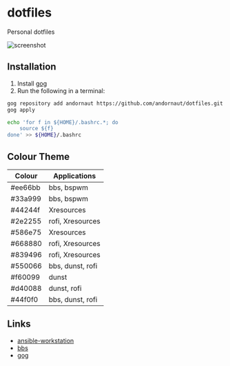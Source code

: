 # dotfiles

Personal dotfiles

![screenshot](https://i.imgur.com/xE0KAg8.png)

## Installation

1. Install [gog](https://github.com/andornaut/gog)
1. Run the following in a terminal:

```bash
gog repository add andornaut https://github.com/andornaut/dotfiles.git
gog apply

echo 'for f in ${HOME}/.bashrc.*; do
    source ${f}
done' >> ${HOME}/.bashrc
```

## Colour Theme

Colour|Applications
---|---
#ee66bb|bbs, bspwm
#33a999|bbs, bspwm
#44244f|Xresources
#2e2255|rofi, Xresources
#586e75|Xresources
#668880|rofi, Xresources
#839496|rofi, Xresources
#550066|bbs, dunst, rofi
#f60099|dunst
#d40088|dunst, rofi
#44f0f0|bbs, dunst, rofi

## Links

* [ansible-workstation](https://github.com/andornaut/ansible-workstation)
* [bbs](https://github.com/andornaut/bbs)
* [gog](https://github.com/andornaut/gog)
